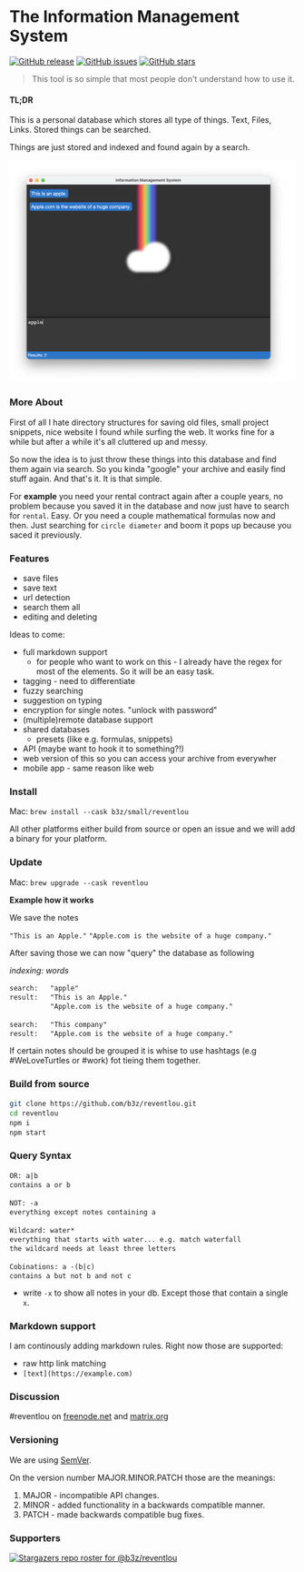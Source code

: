 # The Information Management System

[![GitHub release](https://img.shields.io/github/v/release/b3z/reventlou)](https://GitHub.com/b3z/reventlou/releases/)
[![GitHub issues](https://img.shields.io/github/issues/b3z/reventlou)](https://github.com/b3z/reventlou/issues)
[![GitHub stars](https://img.shields.io/github/stars/b3z/reventlou)](https://github.com/b3z/reventlou/stargazers)

> This tool is so simple that most people don't understand how to use it.

#### TL;DR

This is a personal database which stores all type of things. Text, Files, Links. Stored things can be searched. 

Things are just stored and indexed and found again by a search.

<div style="text-align:center"><img src="assets/screenshot.png" /></div>

### More About

First of all I hate directory structures for saving old files, small project snippets, nice website I found while surfing the web. It works fine for a while but after a while it's all cluttered up and messy. 

So now the idea is to just throw these things into this database and find them again via search. So you kinda "google" your archive and easily find stuff again. And that's it. It is that simple.

For **example** you need your rental contract again after a couple years, no problem because you saved it in the database and now just have to search for `rental`. Easy. Or you need a couple mathematical formulas now and then. Just searching for `circle diameter` and boom it pops up because you saced it previously.

### Features

* save files
* save text
* url detection
* search them all
* editing and deleting


Ideas to come:

* full markdown support
  * for people who want to work on this - I already have the regex for most of the elements. So it will be an easy task.
* tagging - need to differentiate
* fuzzy searching
* suggestion on typing
* encryption for single notes. "unlock with password"
* (multiple)remote database support
* shared databases
  * presets (like e.g. formulas, snippets)
* API (maybe want to hook it to something?!)
* web version of this so you can access your archive from everywher
* mobile app - same reason like web

### Install

Mac: `brew install --cask b3z/small/reventlou`

All other platforms either build from source or open an issue and we will add a binary for your platform.

### Update 

Mac: `brew upgrade --cask reventlou`

**Example how it works**

We save the notes

`"This is an Apple."`
`"Apple.com is the website of a huge company."`

After saving those we can now "query" the database as following

_indexing: words_

```
search:   "apple"
result:   "This is an Apple."
          "Apple.com is the website of a huge company."

search:   "This company"
result:   "Apple.com is the website of a huge company."
```

If certain notes should be grouped it is whise to use hashtags (e.g #WeLoveTurtles or #work) fot tieing them together.

### Build from source

```sh
git clone https://github.com/b3z/reventlou.git
cd reventlou
npm i
npm start
```

### Query Syntax

```
OR: a|b
contains a or b

NOT: -a
everything except notes containing a

Wildcard: water*
everything that starts with water... e.g. match waterfall
the wildcard needs at least three letters

Cobinations: a -(b|c)
contains a but not b and not c
```

* write `-x` to show all notes in your db. Except those that contain a single `x`.

### Markdown support

I am continously adding markdown rules. Right now those are supported:

* raw http link matching
* `[text](https://example.com)`

### Discussion

#reventlou on [freenode.net](https://webchat.freenode.net) and [matrix.org](https://matrix.to/#/#reventlou:matrix.org?via=matrix.org)


### Versioning 

We are using [SemVer](https://semver.org/#summary).

On the version number MAJOR.MINOR.PATCH those are the meanings:

1. MAJOR - incompatible API changes.
2. MINOR - added functionality in a backwards compatible manner.
3. PATCH - made backwards compatible bug fixes.

### Supporters
[![Stargazers repo roster for @b3z/reventlou](https://reporoster.com/stars/b3z/reventlou)](https://github.com/b3z/reventlou/stargazers)

